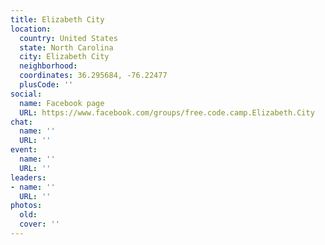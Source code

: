 ```yaml
---
title: Elizabeth City
location:
  country: United States
  state: North Carolina
  city: Elizabeth City
  neighborhood: 
  coordinates: 36.295684, -76.22477
  plusCode: ''
social:
  name: Facebook page
  URL: https://www.facebook.com/groups/free.code.camp.Elizabeth.City
chat:
  name: ''
  URL: ''
event:
  name: ''
  URL: ''
leaders:
- name: ''
  URL: ''
photos:
  old: 
  cover: ''
---
```

